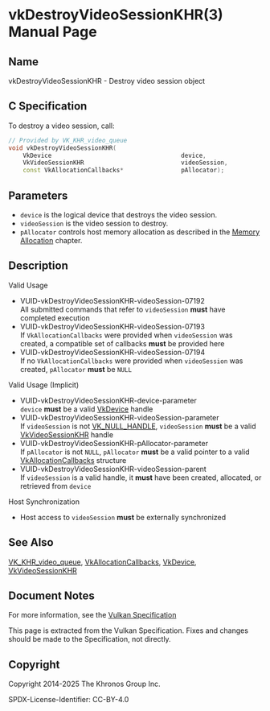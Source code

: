 # vkDestroyVideoSessionKHR(3) Manual Page

## Name

vkDestroyVideoSessionKHR - Destroy video session object



## [](#_c_specification)C Specification

To destroy a video session, call:

```c++
// Provided by VK_KHR_video_queue
void vkDestroyVideoSessionKHR(
    VkDevice                                    device,
    VkVideoSessionKHR                           videoSession,
    const VkAllocationCallbacks*                pAllocator);
```

## [](#_parameters)Parameters

- `device` is the logical device that destroys the video session.
- `videoSession` is the video session to destroy.
- `pAllocator` controls host memory allocation as described in the [Memory Allocation](https://registry.khronos.org/vulkan/specs/latest/html/vkspec.html#memory-allocation) chapter.

## [](#_description)Description

Valid Usage

- [](#VUID-vkDestroyVideoSessionKHR-videoSession-07192)VUID-vkDestroyVideoSessionKHR-videoSession-07192  
  All submitted commands that refer to `videoSession` **must** have completed execution
- [](#VUID-vkDestroyVideoSessionKHR-videoSession-07193)VUID-vkDestroyVideoSessionKHR-videoSession-07193  
  If `VkAllocationCallbacks` were provided when `videoSession` was created, a compatible set of callbacks **must** be provided here
- [](#VUID-vkDestroyVideoSessionKHR-videoSession-07194)VUID-vkDestroyVideoSessionKHR-videoSession-07194  
  If no `VkAllocationCallbacks` were provided when `videoSession` was created, `pAllocator` **must** be `NULL`

Valid Usage (Implicit)

- [](#VUID-vkDestroyVideoSessionKHR-device-parameter)VUID-vkDestroyVideoSessionKHR-device-parameter  
  `device` **must** be a valid [VkDevice](https://registry.khronos.org/vulkan/specs/latest/man/html/VkDevice.html) handle
- [](#VUID-vkDestroyVideoSessionKHR-videoSession-parameter)VUID-vkDestroyVideoSessionKHR-videoSession-parameter  
  If `videoSession` is not [VK\_NULL\_HANDLE](https://registry.khronos.org/vulkan/specs/latest/man/html/VK_NULL_HANDLE.html), `videoSession` **must** be a valid [VkVideoSessionKHR](https://registry.khronos.org/vulkan/specs/latest/man/html/VkVideoSessionKHR.html) handle
- [](#VUID-vkDestroyVideoSessionKHR-pAllocator-parameter)VUID-vkDestroyVideoSessionKHR-pAllocator-parameter  
  If `pAllocator` is not `NULL`, `pAllocator` **must** be a valid pointer to a valid [VkAllocationCallbacks](https://registry.khronos.org/vulkan/specs/latest/man/html/VkAllocationCallbacks.html) structure
- [](#VUID-vkDestroyVideoSessionKHR-videoSession-parent)VUID-vkDestroyVideoSessionKHR-videoSession-parent  
  If `videoSession` is a valid handle, it **must** have been created, allocated, or retrieved from `device`

Host Synchronization

- Host access to `videoSession` **must** be externally synchronized

## [](#_see_also)See Also

[VK\_KHR\_video\_queue](https://registry.khronos.org/vulkan/specs/latest/man/html/VK_KHR_video_queue.html), [VkAllocationCallbacks](https://registry.khronos.org/vulkan/specs/latest/man/html/VkAllocationCallbacks.html), [VkDevice](https://registry.khronos.org/vulkan/specs/latest/man/html/VkDevice.html), [VkVideoSessionKHR](https://registry.khronos.org/vulkan/specs/latest/man/html/VkVideoSessionKHR.html)

## [](#_document_notes)Document Notes

For more information, see the [Vulkan Specification](https://registry.khronos.org/vulkan/specs/latest/html/vkspec.html#vkDestroyVideoSessionKHR)

This page is extracted from the Vulkan Specification. Fixes and changes should be made to the Specification, not directly.

## [](#_copyright)Copyright

Copyright 2014-2025 The Khronos Group Inc.

SPDX-License-Identifier: CC-BY-4.0
